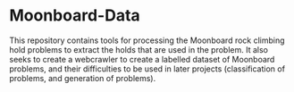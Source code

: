 # Moonboard-Data
This repository contains tools for processing the Moonboard rock climbing hold problems to extract the holds that are used in the problem. It also seeks to create a webcrawler to create a labelled dataset of Moonboard problems, and their difficulties to be used in later projects (classification of problems, and generation of problems).
